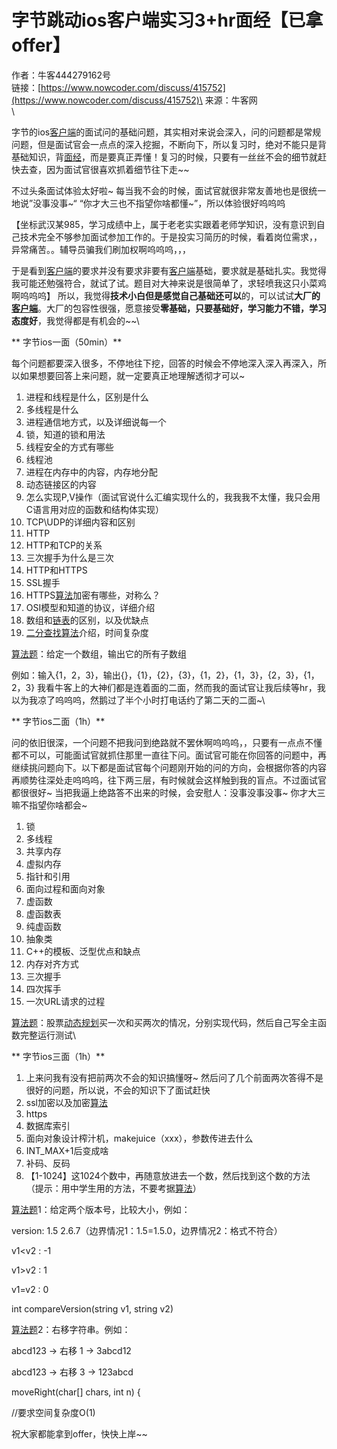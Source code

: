 # 字节跳动ios客户端实习3+hr面经【已拿offer】

作者：牛客444279162号\
链接：[https://www.nowcoder.com/discuss/415752](https://www.nowcoder.com/discuss/415752)\
来源：牛客网\
\


字节的ios[客户端](https://app.gitbook.com/jump/super-jump/word?word=%E5%AE%A2%E6%88%B7%E7%AB%AF)的面试问的基础问题，其实相对来说会深入，问的问题都是常规问题，但是面试官会一点点的深入挖掘，不断向下，所以复习时，绝对不能只是背基础知识，背[面经](https://app.gitbook.com/jump/super-jump/word?word=%E9%9D%A2%E7%BB%8F)，而是要真正弄懂！复习的时候，只要有一丝丝不会的细节就赶快去查，因为面试官很喜欢抓着细节往下走\~\~

 不过头条面试体验太好啦\~ 每当我不会的时候，面试官就很非常友善地也是很统一地说”没事没事\~“ “你才大三也不指望你啥都懂\~”，所以体验很好呜呜呜

 【坐标武汉某985，学习成绩中上，属于老老实实跟着老师学知识，没有意识到自己技术完全不够参加面试参加工作的。于是投实习简历的时候，看着岗位需求，，异常痛苦。。辅导员骗我们刷加权啊呜呜呜，，，

 于是看到[客户端](https://app.gitbook.com/jump/super-jump/word?word=%E5%AE%A2%E6%88%B7%E7%AB%AF)的要求并没有要求非要有[客户端](https://app.gitbook.com/jump/super-jump/word?word=%E5%AE%A2%E6%88%B7%E7%AB%AF)基础，要求就是基础扎实。我觉得我可能还勉强符合，就试了试。题目对大神来说是很简单了，求轻喷我这只小菜鸡啊呜呜呜】 所以，我觉得**技术小白但是感觉自己基础还可以**的，可以试试**大厂的**[**客户端**](https://app.gitbook.com/jump/super-jump/word?word=%E5%AE%A2%E6%88%B7%E7%AB%AF)。大厂的包容性很强，愿意接受**零基础，只要基础好，学习能力不错，学习态度好**，我觉得都是有机会的\~\~\


** 字节ios一面（50min）**

 每个问题都要深入很多，不停地往下挖，回答的时候会不停地深入深入再深入，所以如果想要回答上来问题，就一定要真正地理解透彻才可以\~

1.  进程和线程是什么，区别是什么
2.  多线程是什么
3.  进程通信地方式，以及详细说每一个
4.  锁，知道的锁和用法
5.  线程安全的方式有哪些
6.  线程池
7.  进程在内存中的内容，内存地分配
8.  动态链接区的内容
9.  怎么实现P,V操作（面试官说什么汇编实现什么的，我我我不太懂，我只会用C语言用对应的函数和结构体实现）
10.  TCP\UDP的详细内容和区别
11.  HTTP
12.  HTTP和TCP的关系
13.  三次握手为什么是三次
14.  HTTP和HTTPS
15.  SSL握手
16.  HTTPS[算法](https://app.gitbook.com/jump/super-jump/word?word=%E7%AE%97%E6%B3%95)加密有哪些，对称么？
17.  OSI模型和知道的协议，详细介绍
18.  数组和[链表](https://app.gitbook.com/jump/super-jump/word?word=%E9%93%BE%E8%A1%A8)的区别，以及优缺点
19.  [二分查找](https://app.gitbook.com/jump/super-jump/word?word=%E4%BA%8C%E5%88%86%E6%9F%A5%E6%89%BE)[算法](https://app.gitbook.com/jump/super-jump/word?word=%E7%AE%97%E6%B3%95)介绍，时间复杂度

 [算法题](https://app.gitbook.com/jump/super-jump/word?word=%E7%AE%97%E6%B3%95%E9%A2%98)：给定一个数组，输出它的所有子数组

 例如：输入{1，2，3}，输出{}，{1}，{2}，{3}，{1，2}，{1，3}，{2，3}，{1，2，3} 我看牛客上的大神们都是连着面的二面，然而我的面试官让我后续等hr，我以为我凉了呜呜呜，然鹅过了半个小时打电话约了第二天的二面\~\


** 字节ios二面（1h）**

 问的依旧很深，一个问题不把我问到绝路就不罢休啊呜呜呜，，只要有一点点不懂都不可以，可能面试官就抓住那里一直往下问。面试官可能在你回答的问题中，再继续挑问题向下。以下都是面试官每个问题刚开始的问的方向，会根据你答的内容再顺势往深处走呜呜呜，往下两三层，有时候就会这样触到我的盲点。不过面试官都很很好\~ 当把我逼上绝路答不出来的时候，会安慰人：没事没事没事\~ 你才大三嘛不指望你啥都会\~

1.  锁
2.  多线程
3.  共享内存
4.  虚拟内存
5.  指针和引用
6.  面向过程和面向对象
7.  虚函数
8.  虚函数表
9.  纯虚函数
10.  抽象类
11.  C++的模板、泛型优点和缺点
12.  内存对齐方式
13.  三次握手
14.  四次挥手
15.  一次URL请求的过程

 [算法题](https://app.gitbook.com/jump/super-jump/word?word=%E7%AE%97%E6%B3%95%E9%A2%98)：股票[动态规划](https://app.gitbook.com/jump/super-jump/word?word=%E5%8A%A8%E6%80%81%E8%A7%84%E5%88%92)买一次和买两次的情况，分别实现代码，然后自己写全主函数完整运行测试\


** 字节ios三面（1h）**

1.  上来问我有没有把前两次不会的知识搞懂呀\~ 然后问了几个前面两次答得不是很好的问题，所以说，不会的知识下了面试赶快
2.  ssl加密以及加密[算法](https://app.gitbook.com/jump/super-jump/word?word=%E7%AE%97%E6%B3%95)
3.  https
4.  数据库索引
5.  面向对象设计榨汁机，makejuice（xxx），参数传进去什么
6.  INT_MAX+1后变成啥
7.  补码、反码
8.  【1-1024】这1024个数中，再随意放进去一个数，然后找到这个数的方法（提示：用中学生用的方法，不要考据[算法](https://app.gitbook.com/jump/super-jump/word?word=%E7%AE%97%E6%B3%95)）

 [算法题](https://app.gitbook.com/jump/super-jump/word?word=%E7%AE%97%E6%B3%95%E9%A2%98)1：给定两个版本号，比较大小，例如：

 version: 1.5 2.6.7（边界情况1：1.5=1.5.0，边界情况2：格式不符合）

 v1\<v2 : -1

 v1>v2 : 1

 v1=v2 : 0

 int compareVersion(string v1, string v2)

 [算法题](https://app.gitbook.com/jump/super-jump/word?word=%E7%AE%97%E6%B3%95%E9%A2%98)2：右移字符串。例如：

 abcd123 -> 右移 1 -> 3abcd12

 abcd123 -> 右移 3 -> 123abcd

 moveRight(char\[] chars, int n) {

 //要求空间复杂度O(1)

 祝大家都能拿到offer，快快上岸\~\~
